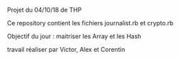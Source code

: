 Projet du 04/10/18 de THP
 
Ce repository contient les fichiers journalist.rb et crypto.rb

Objectif du jour : maitriser les Array et les Hash

travail réaliser par Victor, Alex et Corentin
